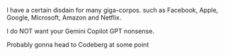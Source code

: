 I have a certain disdain for many giga-corpos. such as Facebook, Apple, Google, Microsoft, Amazon and Netflix.

I do NOT want your Gemini Copilot GPT nonsense.

Probably gonna head to Codeberg at some point

<!---
Saiyaken-PHOENIX/Saiyaken-PHOENIX is a ✨ special ✨ repository because its `README.md` (this file) appears on your GitHub profile.
You can click the Preview link to take a look at your changes.
--->
